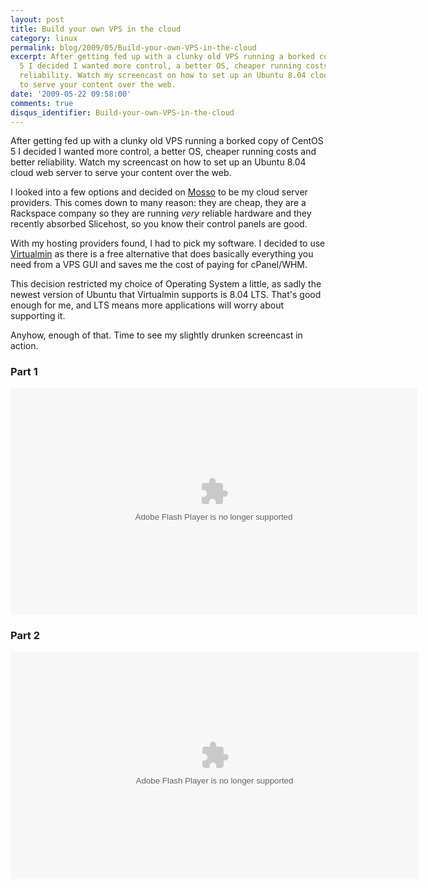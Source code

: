 ```yaml
---
layout: post
title: Build your own VPS in the cloud
category: linux
permalink: blog/2009/05/Build-your-own-VPS-in-the-cloud
excerpt: After getting fed up with a clunky old VPS running a borked copy of CentOS
  5 I decided I wanted more control, a better OS, cheaper running costs and better
  reliability. Watch my screencast on how to set up an Ubuntu 8.04 cloud web server
  to serve your content over the web.
date: '2009-05-22 09:58:00'
comments: true
disqus_identifier: Build-your-own-VPS-in-the-cloud
---
```


After getting fed up with a clunky old VPS running a borked copy of CentOS 5 I decided I wanted more control, a better OS, cheaper running costs and better reliability. Watch my screencast on how to set up an Ubuntu 8.04 cloud web server to serve your content over the web.

I looked into a few options and decided on [Mosso](http://mosso.com) to be my cloud server providers. This comes down to many reason: they are cheap, they are a Rackspace company so they are running _very_ reliable hardware and they recently absorbed Slicehost, so you know their control panels are good.

With my hosting providers found, I had to pick my software. I decided to use [Virtualmin](http://virtualmin.com) as there is a free alternative that does basically everything you need from a VPS GUI and saves me the cost of paying for cPanel/WHM.

This decision restricted my choice of Operating System a little, as sadly the newest version of Ubuntu that Virtualmin supports is 8.04 LTS. That's good enough for me, and LTS means more applications will worry about supporting it.

Anyhow, enough of that. Time to see my slightly drunken screencast in action.

### Part 1

<object classid="clsid:d27cdb6e-ae6d-11cf-96b8-444553540000" width="651" height="362" codebase="http://download.macromedia.com/pub/shockwave/cabs/flash/swflash.cab#version=6,0,40,0">
<param name="src" value="http://blip.tv/play/g7lmgYLRAJeDBA.m4v">
<embed width="651" height="362" src="http://blip.tv/play/g7lmgYLRAJeDBA.m4v" type="application/x-shockwave-flash"></embed>
</object>

### Part 2

<object classid="clsid:d27cdb6e-ae6d-11cf-96b8-444553540000" width="653" height="364" codebase="http://download.macromedia.com/pub/shockwave/cabs/flash/swflash.cab#version=6,0,40,0">
<param name="src" value="http://blip.tv/play/g7lmgYLRQZeDBA.m4v">
<embed width="653" height="364" src="http://blip.tv/play/g7lmgYLRQZeDBA.m4v" type="application/x-shockwave-flash"></embed>
</object>

